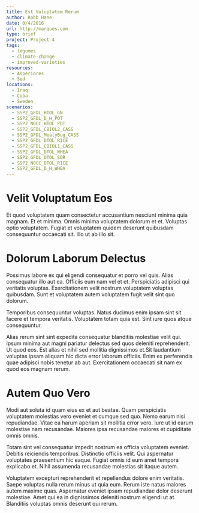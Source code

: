 ```yaml
---
title: Est Voluptatem Rerum
author: Robb Hane
date: 0/4/2016
url: http://marques.com
type: brief
project: Project 4
tags:
  - legumes
  - climate-change
  - improved-varieties
resources:
  - Asperiores
  - Sed
locations:
  - Iraq
  - Cuba
  - Sweden
scenarios:
  - SSP2_GFDL_HTOL_GN
  - SSP2_GFDL_D_H_POT
  - SSP2_NOCC_HTOL_POT
  - SSP2_GFDL_CBIOL2_CASS
  - SSP2_GFDL_MealyBug_CASS
  - SSP2_GFDL_DTOL_RICE
  - SSP2_GFDL_CBIOL1_CASS
  - SSP2_GFDL_DTOL_WHEA
  - SSP2_GFDL_DTOL_SOR
  - SSP2_NOCC_DTOL_RICE
  - SSP2_GFDL_D_H_WHEA
---
```

# Velit Voluptatum Eos
Et quod voluptatem quam consectetur accusantium nesciunt minima quia magnam. Et et minima. Omnis minima voluptatem dolorum et et. Voluptas optio voluptatem. Fugiat et voluptatem quidem deserunt quibusdam consequuntur occaecati sit. Illo ut ab illo sit.

# Dolorum Laborum Delectus
Possimus labore ex qui eligendi consequatur et porro vel quis. Alias consequatur illo aut ea. Officiis eum nam vel et et. Perspiciatis adipisci qui veritatis voluptas. Exercitationem velit nostrum voluptatem voluptas quibusdam. Sunt et voluptatem autem voluptatem fugit velit sint quo dolorum.
 Temporibus consequuntur voluptas. Natus ducimus enim ipsam sint sit facere et tempora veritatis. Voluptatem totam quia est. Sint iure quos atque consequuntur.
 Alias rerum sint sint expedita consequatur blanditiis molestiae velit qui. Ipsum minima aut magni pariatur delectus sed quos deleniti reprehenderit. Ut quod eos. Est alias et nihil sed mollitia dignissimos et.Sit laudantium voluptas ipsam aliquam hic dicta error laborum officiis. Enim ex perferendis quae adipisci nobis tenetur ab aut. Exercitationem occaecati sit nam ex quod eos magnam rerum.

# Autem Quo Vero
Modi aut soluta id quam eius ex et aut beatae. Quam perspiciatis voluptatem molestias vero eveniet et cumque sed quo. Nemo earum nisi repudiandae. Vitae ea harum aperiam sit mollitia error vero. Iure ut id earum molestiae nam recusandae. Maiores ipsa recusandae maiores et cupiditate omnis omnis.
 Totam sint vel consequatur impedit nostrum ea officia voluptatem eveniet. Debitis reiciendis temporibus. Distinctio officiis velit. Qui aspernatur voluptates praesentium hic eaque. Fugiat omnis id eum amet tempora explicabo et. Nihil assumenda recusandae molestias sit itaque autem.
 Voluptatem excepturi reprehenderit et repellendus dolore enim veritatis. Saepe voluptas nulla rerum minus ut quia eum. Rerum iste natus maiores autem maxime quas. Aspernatur eveniet ipsam repudiandae dolor deserunt molestiae. Amet qui ea in dignissimos deleniti nostrum eligendi ut at. Blanditiis voluptas omnis deserunt qui rerum.
